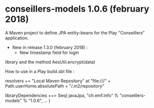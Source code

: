 # conseillers-models 1.0.6 (february 2018)
A Maven project to define JPA entity-beans for the Play "Conseillers" application.

* New in release 1.3.0 (february 2018) :
  * New timestamp field for login

library and the method AesUtil.encrypt(data)

How to use in a Play build.sbt file :

resolvers += "Local Maven Repository" at "file:///" + Path.userHome.absolutePath + "/.m2/repository"

libraryDependencies ++= Seq(
  javaJpa,
  "ch.emf.info" % "conseillers-models" % "1.0.6",
  ...
  )